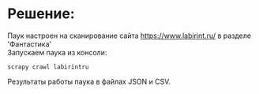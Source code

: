 # Решение:
Паук настроен на сканирование сайта https://www.labirint.ru/ в разделе 'Фантастика'  
Запускаем паука из консоли:
```commandline
scrapy crawl labirintru
```
Результаты работы паука в файлах JSON и CSV.
